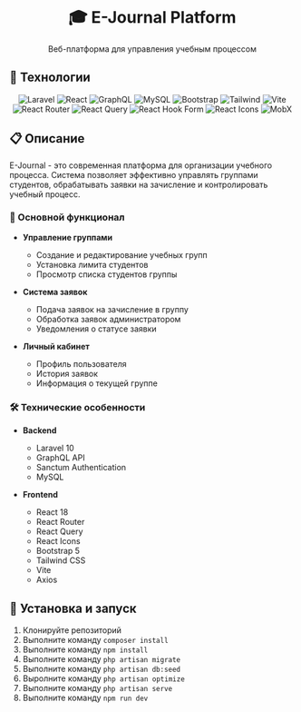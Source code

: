 <div align="center">
  <h1>🎓 E-Journal Platform</h1>
  <p>Веб-платформа для управления учебным процессом</p>
</div>

## 🚀 Технологии

<div align="center">
  <img src="https://img.shields.io/badge/Laravel-FF2D20?style=for-the-badge&logo=laravel&logoColor=white" alt="Laravel"/>
  <img src="https://img.shields.io/badge/React-20232A?style=for-the-badge&logo=react&logoColor=61DAFB" alt="React"/>
  <img src="https://img.shields.io/badge/GraphQL-E10098?style=for-the-badge&logo=graphql&logoColor=white" alt="GraphQL"/>
  <img src="https://img.shields.io/badge/MySQL-4479A1?style=for-the-badge&logo=mysql&logoColor=white" alt="MySQL"/>
  <img src="https://img.shields.io/badge/Bootstrap-7952B3?style=for-the-badge&logo=bootstrap&logoColor=white" alt="Bootstrap"/>
  <img src="https://img.shields.io/badge/Tailwind-000000?style=for-the-badge&logo=tailwind&logoColor=white" alt="Tailwind"/>
  <img src="https://img.shields.io/badge/Vite-646CFF?style=for-the-badge&logo=vite&logoColor=white" alt="Vite"/>
  <img src="https://img.shields.io/badge/React%20Router-CA4245?style=for-the-badge&logo=react-router&logoColor=white" alt="React Router"/>
  <img src="https://img.shields.io/badge/React%20Query-FF4154?style=for-the-badge&logo=react%20query&logoColor=white" alt="React Query"/>
  <img src="https://img.shields.io/badge/React%20Hook%20Form-EC4A0A?style=for-the-badge&logo=react%20hook%20form&logoColor=white" alt="React Hook Form"/>
  <img src="https://img.shields.io/badge/React%20Icons-FF4154?style=for-the-badge&logo=react%20icons&logoColor=white" alt="React Icons"/>
  <img src="https://img.shields.io/badge/MobX-FF4154?style=for-the-badge&logo=mobx&logoColor=white" alt="MobX"/>
</div>
    
## 📋 Описание

E-Journal - это современная платформа для организации учебного процесса. Система позволяет эффективно управлять группами студентов, обрабатывать заявки на зачисление и контролировать учебный процесс.

### 🔑 Основной функционал

-   **Управление группами**

    -   Создание и редактирование учебных групп
    -   Установка лимита студентов
    -   Просмотр списка студентов группы

-   **Система заявок**

    -   Подача заявок на зачисление в группу
    -   Обработка заявок администратором
    -   Уведомления о статусе заявки

-   **Личный кабинет**
    -   Профиль пользователя
    -   История заявок
    -   Информация о текущей группе

### 🛠 Технические особенности

-   **Backend**

    -   Laravel 10
    -   GraphQL API
    -   Sanctum Authentication
    -   MySQL

-   **Frontend**
    -   React 18
    -   React Router
    -   React Query
    -   React Icons
    -   Bootstrap 5
    -   Tailwind CSS
    -   Vite
    -   Axios

## 🚀 Установка и запуск

1. Клонируйте репозиторий
2. Выполните команду `composer install`
3. Выполните команду `npm install`
4. Выполните команду `php artisan migrate`
5. Выполните команду `php artisan db:seed`
6. Выролните команду `php artisan optimize`
7. Выполните команду `php artisan serve`
8. Выполните команду `npm run dev`
